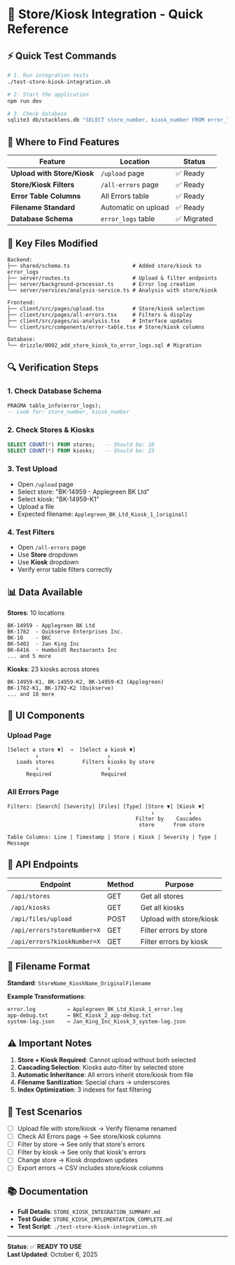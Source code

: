 # 🚀 Store/Kiosk Integration - Quick Reference

## ⚡ Quick Test Commands

```bash
# 1. Run integration tests
./test-store-kiosk-integration.sh

# 2. Start the application
npm run dev

# 3. Check database
sqlite3 db/stacklens.db "SELECT store_number, kiosk_number FROM error_logs LIMIT 5;"
```

## 📍 Where to Find Features

| Feature | Location | Status |
|---------|----------|--------|
| **Upload with Store/Kiosk** | `/upload` page | ✅ Ready |
| **Store/Kiosk Filters** | `/all-errors` page | ✅ Ready |
| **Error Table Columns** | All Errors table | ✅ Ready |
| **Filename Standard** | Automatic on upload | ✅ Ready |
| **Database Schema** | `error_logs` table | ✅ Migrated |

## 🎯 Key Files Modified

```
Backend:
├── shared/schema.ts                    # Added store/kiosk to error_logs
├── server/routes.ts                    # Upload & filter endpoints
├── server/background-processor.ts      # Error log creation
└── server/services/analysis-service.ts # Analysis with store/kiosk

Frontend:
├── client/src/pages/upload.tsx         # Store/kiosk selection
├── client/src/pages/all-errors.tsx     # Filters & display
├── client/src/pages/ai-analysis.tsx    # Interface updates
└── client/src/components/error-table.tsx # Store/kiosk columns

Database:
└── drizzle/0002_add_store_kiosk_to_error_logs.sql # Migration
```

## 🔍 Verification Steps

### 1. Check Database Schema
```sql
PRAGMA table_info(error_logs);
-- Look for: store_number, kiosk_number
```

### 2. Check Stores & Kiosks
```sql
SELECT COUNT(*) FROM stores;   -- Should be: 10
SELECT COUNT(*) FROM kiosks;   -- Should be: 23
```

### 3. Test Upload
- Open `/upload` page
- Select store: "BK-14959 - Applegreen BK Ltd"
- Select kiosk: "BK-14959-K1"
- Upload a file
- Expected filename: `Applegreen_BK_Ltd_Kiosk_1_[original]`

### 4. Test Filters
- Open `/all-errors` page
- Use **Store** dropdown
- Use **Kiosk** dropdown
- Verify error table filters correctly

## 📊 Data Available

**Stores**: 10 locations
```
BK-14959 - Applegreen BK Ltd
BK-1782  - Quikserve Enterprises Inc.
BK-10    - BKC
BK-5402  - Jan King Inc
BK-6416  - Humboldt Restaurants Inc
... and 5 more
```

**Kiosks**: 23 kiosks across stores
```
BK-14959-K1, BK-14959-K2, BK-14959-K3 (Applegreen)
BK-1782-K1, BK-1782-K2 (Quikserve)
... and 18 more
```

## 🎨 UI Components

### Upload Page
```
[Select a store ▼]  →  [Select a kiosk ▼]
         ↓                      ↓
   Loads stores         Filters kiosks by store
         ↓                      ↓
      Required                Required
```

### All Errors Page
```
Filters: [Search] [Severity] [Files] [Type] [Store ▼] [Kiosk ▼]
                                              ↓           ↓
                                         Filter by    Cascades
                                          store      from store

Table Columns: Line | Timestamp | Store | Kiosk | Severity | Type | Message
```

## 🔗 API Endpoints

| Endpoint | Method | Purpose |
|----------|--------|---------|
| `/api/stores` | GET | Get all stores |
| `/api/kiosks` | GET | Get all kiosks |
| `/api/files/upload` | POST | Upload with store/kiosk |
| `/api/errors?storeNumber=X` | GET | Filter errors by store |
| `/api/errors?kioskNumber=X` | GET | Filter errors by kiosk |

## 📝 Filename Format

**Standard**: `StoreName_KioskName_OriginalFilename`

**Example Transformations**:
```
error.log          → Applegreen_BK_Ltd_Kiosk_1_error.log
app-debug.txt      → BKC_Kiosk_2_app-debug.txt
system-log.json    → Jan_King_Inc_Kiosk_3_system-log.json
```

## ⚠️ Important Notes

1. **Store + Kiosk Required**: Cannot upload without both selected
2. **Cascading Selection**: Kiosks auto-filter by selected store
3. **Automatic Inheritance**: All errors inherit store/kiosk from file
4. **Filename Sanitization**: Special chars → underscores
5. **Index Optimization**: 3 indexes for fast filtering

## 🧪 Test Scenarios

- [ ] Upload file with store/kiosk → Verify filename renamed
- [ ] Check All Errors page → See store/kiosk columns
- [ ] Filter by store → See only that store's errors
- [ ] Filter by kiosk → See only that kiosk's errors
- [ ] Change store → Kiosk dropdown updates
- [ ] Export errors → CSV includes store/kiosk columns

## 📚 Documentation

- **Full Details**: `STORE_KIOSK_INTEGRATION_SUMMARY.md`
- **Test Guide**: `STORE_KIOSK_IMPLEMENTATION_COMPLETE.md`
- **Test Script**: `./test-store-kiosk-integration.sh`

---

**Status**: ✅ **READY TO USE**  
**Last Updated**: October 6, 2025

